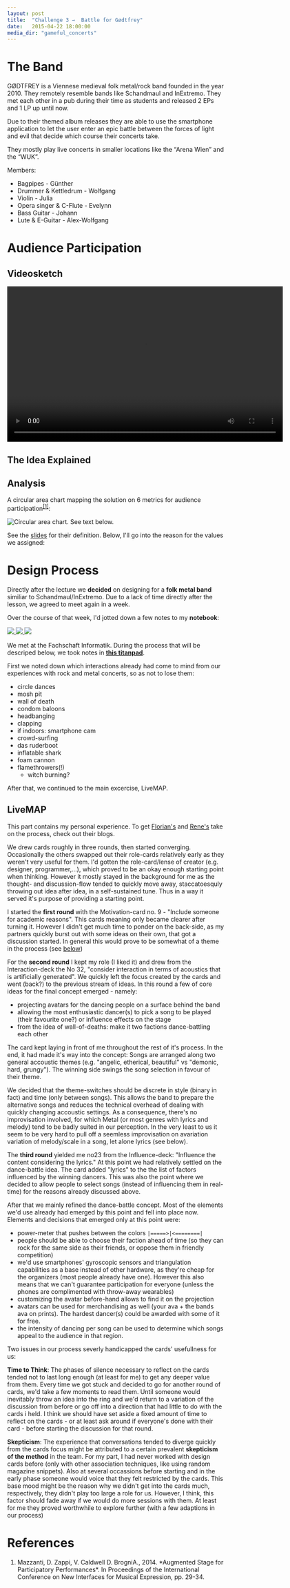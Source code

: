 ```yaml
---
layout: post
title:  "Challenge 3 ⇾  Battle for Gødtfrey"
date:   2015-04-22 18:00:00
media_dir: "gameful_concerts"
---
```



# The Band

GØDTFREY is a Viennese medieval folk metal/rock band founded in the year 2010. They remotely resemble bands like Schandmaul and InExtremo. They met each other in a pub during their time as students and released 2 EPs and 1 LP up until now.

Due to their themed album releases they are able to use the smartphone application to let the user enter an epic battle between the forces of light and evil that decide which course their concerts take.

They mostly play live concerts in smaller locations like the “Arena Wien” and the “WUK”.

Members:

* Bagpipes - Günther
* Drummer & Kettledrum - Wolfgang
* Violin - Julia
* Opera singer & C-Flute - Evelynn
* Bass Guitar - Johann
* Lute & E-Guitar - Alex-Wolfgang



# Audience Participation

## Videosketch

<video src="{{site.media_url}}/{{page.media_dir}}/video_sketch.mp4" style="height: 360px; width: 640px" controls></video>

## The Idea Explained

<!--TODO: ADD DESCRIPTION-->

## Analysis

A circular area chart mapping the solution on 6 metrics for audience participation<sup>[[1]](#ref1)</sup>:

<img src="{{site.media_url}}/{{page.media_dir}}/audience_participation_dimensions.jpg" alt="Circular area chart. See text below." />

See the [slides](https://owncloud.tuwien.ac.at/public.php?service=files&t=5b07f0b690f75bfcfe34b84be1b9cd5c&download) for their definition. Below, I'll go into the reason for the values we assigned:

<!--TODO: ADD DESCRIPTION

* control design freedom: wird bei uns auf spezifischen wert gemappt, anderes mapping ergibt eventuell nicht viel sinn, evtl position für anderes mapping verwenden
* system versatility: setting up dauert zwar, allerdings nicht lange; sobald raum halbwegseckig sollte es kein problem sein die virsualisierung aufzusetzen
* audience interaction transp: avatar ist interaktiv sofort sichtbar, balken auch durch partikeleffekte ersichtbar was passiert
* audience interaction dist: jeder kann daran teilnehmen, der die app hat; falls jemand kein smartphone hat evtl low budget hardware
* focus: bühnenbild kann ignoriert werden, wenn man unbedingt will; fokus liegt hauptsächlich auf band oder bühnenbild
* active/passive: leute ohne smartphone/hardware haben keinen einfluss/nur über nebenstehende leute einfluss auf das bühnenbild

-->

# Design Process

Directly after the lecture we **decided** on designing for a **folk metal band** similiar to Schandmaul/InExtremo. Due to a lack of time directly after the lesson, we agreed to meet again in a week.

Over the course of that week, I'd jotted down a few notes to my **notebook**:

<!-- thumbnail syntax isn't pretty :| -->
<a href="{{site.media_url}}/{{page.media_dir}}/notebook/1.png">
    <img src="{{site.media_url}}/{{page.media_dir}}/notebook/thumb/1.png">
</a> 
<a href="{{site.media_url}}/{{page.media_dir}}/notebook/2.png">
    <img src="{{site.media_url}}/{{page.media_dir}}/notebook/thumb/2.png">
</a> 
<a href="{{site.media_url}}/{{page.media_dir}}/notebook/3.png">
    <img src="{{site.media_url}}/{{page.media_dir}}/notebook/thumb/3.png">
</a>

We met at the Fachschaft Informatik. During the process that will be descriped below, we took notes in [**this titanpad**](https://titanpad.com/64PQ6Cx3Gq). 

First we noted down which interactions already had come to mind from our experiences with rock and metal concerts, so as not to lose them:

* circle dances
* mosh pit
* wall of death
* condom baloons
* headbanging
* clapping
* if indoors: smartphone cam
* crowd-surfing
* das ruderboot
* inflatable shark
* foam cannon
* flamethrowers(!)
    * witch burning?
    
After that, we continued to the main excercise, LiveMAP.

## LiveMAP

This part contains my personal experience. To get [Florian's](http://salzstangerlman.tumblr.com/post/116855046536/aufgabe-3-livemap-feat-g-dtfrey) and [Rene's](http://gameful.renekoller.com/2015/04/22/week-3-livemap/) take on the process, check out their blogs.

We drew cards roughly in three rounds, then started converging. Occasionally the others swapped out their role-cards relatively early as they weren't very useful for them. I'd gotten the role-card/lense of creator (e.g. designer, programmer,...), which proved to be an okay enough starting point when thinking. However it mostly stayed in the background for me as the thought- and discussion-flow tended to quickly move away, staccatoesquly throwing out idea after idea, in a self-sustained tune. Thus in a way it
served it's purpose of providing a starting point.

I started the **first round** with the Motivation-card no. 9 - "Include someone for academic reasons". This cards meaning only became clearer after turning it. However I didn't get much time to ponder on the back-side, as my partners quickly burst out with some ideas on their own, that got a discussion started. In general this would prove to be somewhat of a theme in the process (see [below](#timetothink)) 

<!--
feature certa
in crowd parts
heavy dancing
louder clapping
louder singing
smartphone
-->

For the **second round** I kept my role (I liked it) and drew from the Interaction-deck the No 32, "consider interaction in terms of acoustics that is artificially generated". We quickly left the focus created by the cards and went (back?) to the previous stream of ideas. In this round a few of core ideas for the final concept emerged - namely:

* projecting avatars for the dancing people on a surface behind the band 
* allowing the most enthusiastic dancer(s) to pick a song to be played (their favourite one?) or influence effects on the stage
* from the idea of wall-of-deaths: make it two factions dance-battling each other

The card kept laying in front of me throughout the rest of it's process. In the end, it had made it's way into the concept: Songs are arranged along two general accoustic themes (e.g. "angelic, etherical, beautiful" vs "demonic, hard, grungy"). The winning side swings the song selection in favour of their theme.
 
We decided that the theme-switches should be discrete in style (binary in fact) and time (only between songs). This allows the band to prepare the alternative songs and reduces the technical overhead of dealing with quickly changing accoustic settings. As a consequence, there's no improvisation involved, for which Metal (or most genres with lyrics and melody) tend to be badly suited in our perception. In the very least to us it seem to be very hard to pull off a seemless improvisation on
avariation variation of melody/scale in a song, let alone lyrics (see below).

The **third round** yielded me no23 from the Influence-deck: "Influence the content considering the lyrics." At this point we had relatively settled on the dance-battle idea. The card added "lyrics" to the the list of factors influenced by the winning dancers. This was also the point where we decided to allow people to select songs (instead of influencing them in real-time) for the reasons already discussed above.

After that we mainly refined the dance-battle concept. Most of the elements we'd use already had emerged by this point and fell into place now. Elements and decisions that emerged only at this point were:

* power-meter that pushes between the colors <code>|=====>|<========|</code>
* people should be able to choose their faction ahead of time (so they can rock for the same side as their friends, or oppose them in friendly competition)
* we'd use smartphones' gyroscopic sensors and triangulation capabilities as a base instead of other hardware, as they're cheap for the organizers (most people already have one). However this also means that we can't guarantee participation for everyone (unless the phones are complimented with throw-away wearables)
* customizing the avatar before-hand allows to find it on the projection
* avatars can be used for merchandising as well (your ava + the bands ava on prints). The hardest dancer(s) could be awarded with some of it for free.
* the intensity of dancing per song can be used to determine which songs appeal to the audience in that region.


Two issues in our process severly handicapped the cards' usefullness for us:

<a id="timetothink"></a>**Time to Think**: The phases of silence necessary to reflect on the cards tended not to last long enough (at
least for me) to get any deeper value from them. Every time we got stuck and decided to go for another round of cards, we'd take a few moments to read them. Until someone would inevitably throw an idea into the ring and we'd return to a variation of the discussion from before or go off into a direction that had little to do with the cards i held. I think we should have set aside a fixed amount of time to reflect on the cards - or at least ask around if everyone's done with their
card - before starting the discussion for that round.

<a id="skepticism"></a>**Skepticism**: The experience that conversations tended to diverge quickly from the cards focus might be attributed to a certain prevalent **skepticism of the method** in the team. For my part, I had never worked with design cards before (only with other association techniques, like using random magazine snippets). Also at several occassions before starting and in the early phase someone would voice that they felt restricted by the cards. This base mood might be the reason why we didn't get
into the cards much, respectively, they didn't play too large a role for us. However, I think, this factor should fade away if we would do more sessions with them. At least for me they proved worthwhile to explore further (with a few adaptions in our process)

<!-- 
well trodden paths (interaction at concert, motion tracking,...) / see notebook

good for facets of existing ideas

@ merchandise: person(s) with most dancing get it for free

only decision @ last song might be enough (minimal preparation) or only visuals

schwer sich in rollen hineinzuversetzen ohne bg-infos

**situatedness** (nicht nur context, sondern auch beschaffenheit der situation, e.g. erwartungen, ideen bei der ankunft,...; nicht nur welche menschen sondern auch in welchem mindset sie ankommen) 



-->


# References

<ol>
    <li id="ref1"> Mazzanti, D. Zappi, V. Caldwell D. BrogniA., 2014. *Augmented Stage for Participatory Performances*. In Proceedings of the International Conference on New Interfaces for Musical Expression, pp. 29-34.
    </li>
</ol>





